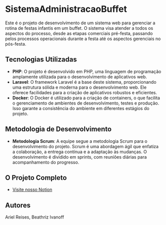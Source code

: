 # SistemaAdministracaoBuffet
Este é o projeto de desenvolvimento de um sistema web para gerenciar a rotina de festas infantis em um buffet.
O sistema visa atender a todos os aspectos do processo, desde as etapas comerciais pré-festa, passando pelos processos operacionais durante a festa até os aspectos gerenciais no pós-festa.

## Tecnologias Utilizadas
- **PHP**: O projeto é desenvolvido em PHP, uma linguagem de programação amplamente utilizada para o desenvolvimento de aplicativos web.
- **Laravel**: O framework Laravel é a base deste sistema, proporcionando uma estrutura sólida e moderna para o desenvolvimento web. Ele oferece facilidades para a criação de aplicativos robustos e eficientes.
- **Docker**: O Docker é utilizado para a criação de containers, o que facilita o gerenciamento de ambientes de desenvolvimento, testes e produção. Isso garante a consistência do ambiente em diferentes estágios do projeto.

## Metodologia de Desenvolvimento
- **Metodologia Scrum**: A equipe segue a metodologia Scrum para o desenvolvimento do projeto. Scrum é uma abordagem ágil que enfatiza a colaboração, a entrega contínua e a adaptação às mudanças. O desenvolvimento é dividido em sprints, com reuniões diárias para acompanhamento do progresso.

## O Projeto Completo
- [Visite nosso Notion](https://www.notion.so/arielreises/Sistema-de-Administra-o-de-Buffets-7a351978060348bfb06247cc6a4a45b0?pvs=4)


## Autores
Ariel Reises, Beathriz Ivanoff

